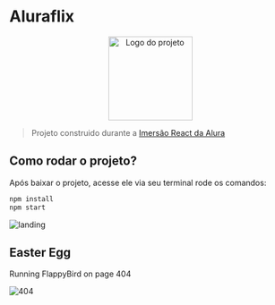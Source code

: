 # Aluraflix

<p align="center">
  <img alt="Logo do projeto" width="150px" src="https://www.alura.com.br/assets/img/imersoes/react/imersao-react-logo.1594044142.svg" />
</p>

> Projeto construido durante a [Imersão React da Alura](https://www.alura.com.br/imersao-react/)


## Como rodar o projeto?

Após baixar o projeto, acesse ele via seu terminal rode os comandos:

```sh
npm install
npm start
```

![landing](https://user-images.githubusercontent.com/55858659/89239206-f1818d00-d5ce-11ea-9747-a4bd85836f5a.png)


## Easter Egg
Running FlappyBird on page 404

![404](https://user-images.githubusercontent.com/55858659/89239241-04945d00-d5cf-11ea-9166-fc9742b4d702.png)
